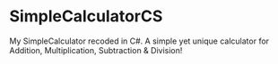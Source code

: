 # SimpleCalculatorCS
My SimpleCalculator recoded in C#. A simple yet unique calculator for Addition, Multiplication, Subtraction &amp; Division!
